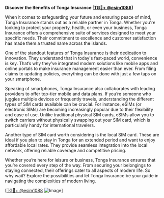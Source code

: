 **Discover the Benefits of Tonga Insurance [[TG💪+ @esim1088](https://t.me/s/esim1088)]**

When it comes to safeguarding your future and ensuring peace of mind, Tonga Insurance stands out as a reliable partner in Tonga. Whether you're looking to protect your property, health, or even your business, Tonga Insurance offers a comprehensive suite of services designed to meet your specific needs. Their commitment to excellence and customer satisfaction has made them a trusted name across the islands.

One of the standout features of Tonga Insurance is their dedication to innovation. They understand that in today's fast-paced world, convenience is key. That’s why they’ve integrated modern solutions like mobile apps and online portals to make insurance management easier than ever. From filing claims to updating policies, everything can be done with just a few taps on your smartphone.

Speaking of smartphones, Tonga Insurance also collaborates with leading providers to offer top-tier mobile and data plans. If you’re someone who juggles multiple devices or frequently travels, understanding the different types of SIM cards available can be crucial. For instance, eSIMs (or electronic SIMs) are becoming increasingly popular due to their flexibility and ease of use. Unlike traditional physical SIM cards, eSIMs allow you to switch carriers without physically swapping out your SIM card, which is particularly handy for international travelers.

Another type of SIM card worth considering is the local SIM card. These are ideal if you plan to stay in Tonga for an extended period and want to enjoy affordable local rates. They provide seamless integration into the local network, offering reliable coverage and competitive pricing.

Whether you’re here for leisure or business, Tonga Insurance ensures that you’re covered every step of the way. From securing your belongings to staying connected, their offerings cater to all aspects of modern life. So why wait? Explore the possibilities and let Tonga Insurance be your guide in navigating the complexities of modern living.

[[TG💪+ @esim1088](https://t.me/s/esim1088) ![Image](https://i.postimg.cc/Y0z9fWf4/image.png)]